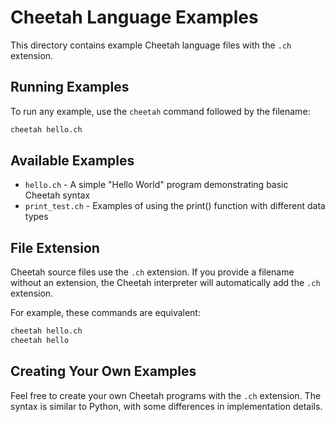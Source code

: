 # Cheetah Language Examples

This directory contains example Cheetah language files with the `.ch` extension.

## Running Examples

To run any example, use the `cheetah` command followed by the filename:

```bash
cheetah hello.ch
```

## Available Examples

- `hello.ch` - A simple "Hello World" program demonstrating basic Cheetah syntax
- `print_test.ch` - Examples of using the print() function with different data types

## File Extension

Cheetah source files use the `.ch` extension. If you provide a filename without an extension, the Cheetah interpreter will automatically add the `.ch` extension.

For example, these commands are equivalent:

```bash
cheetah hello.ch
cheetah hello
```

## Creating Your Own Examples

Feel free to create your own Cheetah programs with the `.ch` extension. The syntax is similar to Python, with some differences in implementation details.
